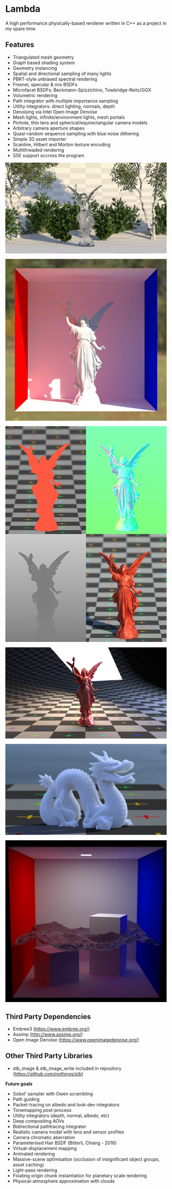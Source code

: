 # Lambda
A high performance physically-based renderer written in C++ as a project in my spare time.

## Features
- Triangulated mesh geometry
- Graph based shading system
- Geometry instancing
- Spatial and directional sampling of many lights
- PBRT-style unbiased spectral rendering
- Fresnel, specular & mix BSDFs
- Microfacet BSDFs: Beckmann-Spizzichino, Towbridge-Reitz/GGX
- Volumetric rendering
- Path integrator with multiple importance sampling
- Utlilty integrators: direct lighting, normals, depth
- Denoising via Intel Open Image Denoise
- Mesh lights, infinite/environment lights, mesh portals
- Pinhole, thin lens and spherical/equirectangular camera models
- Arbitrary camera aperture shapes
- Quasi-random sequence sampling with blue noise dithering
- Simple 3D asset importer
- Scanline, Hilbert and Morton texture encoding
- Multithreaded rendering
- SSE support accross the program

![Transparency in materials (leaves).](https://github.com/Zoophish/Lambda/blob/master/repo_resources/lucyinnature.png)

![Denosing example](https://github.com/Zoophish/Lambda/blob/master/repo_resources/cornell_outside.jpg)

![Passes example](https://github.com/Zoophish/Lambda/blob/master/repo_resources/passes.jpg)

![Blackbody lamps and MixBSDF](https://github.com/Zoophish/Lambda/blob/master/repo_resources/lucy_blackbody.png)

![Volumetric Scattering](https://github.com/Zoophish/Lambda/blob/master/repo_resources/volumetric_dragon.png)

![Ocean render test @400spp](https://github.com/Zoophish/Lambda/blob/master/repo_resources/ocean_2.png)

## Third Party Dependencies
- Embree3 (https://www.embree.org/)
- Assimp (http://www.assimp.org/)
- Open Image Denoise (https://www.openimagedenoise.org/)

## Other Third Party Libraries
- stb_image & stb_image_write included in repository (https://github.com/nothings/stb)

 **Future goals**
 - Sobol' sampler with Owen scrambling
 - Path guiding
 - Packet-tracing on albedo and look-dev integrators
 - Tonemapping post-process
 - Utility integrators (depth, normal, albedo, etc)
 - Deep compositing AOVs
 - Bidirectional pathtracing integrator
 - Realistic camera model with lens and sensor profiles
 - Camera chromatic aberration
 - Parameterised Hair BSDF (Bitterli, Chiang - 2016)
 - Virtual-displacement mapping
 - Animated rendering
 - Massive-scene optimisation (occlusion of insignificant object groups, asset caching)
 - Light-pass rendering
 - Floating origin chunk instantiation for planetary scale rendering
 - Physical-atmosphere approximation with clouds